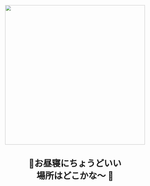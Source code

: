 <div align="center">
  <img height="450" src="https://media1.tenor.com/m/ix3evkfpxQ0AAAAd/blue-archive-%E6%98%9F%E9%87%8E.gif"  />
</div>
<h1 align="center">🐳お昼寝にちょうどいい<br>場所はどこかな～ 🐳</h1>
